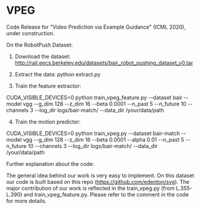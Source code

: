 # VPEG
Code Release for "Video Prediction via Example Guidance" (ICML 2020), under construction.

On the RobotPush Dataset:

1. Download the dataset: http://rail.eecs.berkeley.edu/datasets/bair_robot_pushing_dataset_v0.tar

2. Extract the data: python extract.py

3. Train the feature extractor: 

CUDA_VISIBLE_DEVICES=0 python train_vpeg_feature.py --dataset bair --model vgg --g_dim 128 --z_dim 16 --beta 0.0001 --n_past 5 --n_future 10 --channels 3 --log_dir logs/bair-match/ --data_dir /your/data/path

4. Train the motion predictor: 

CUDA_VISIBLE_DEVICES=0 python train_vpeg.py --dataset bair-match --model vgg --g_dim 128 --z_dim 16 --beta 0.0001 --alpha 0.01 --n_past 5 --n_future 10 --channels 3 --log_dir logs/bair-match/ --data_dir /your/data/path

Further explanation about the code:

The general idea behind our work is very easy to implement. On this dataset our code is built based on this repo (https://github.com/edenton/svg). The major contribution of our work is reflected in the train_vpeg.py (from L.355-L.390) and train_vpeg_feature.py. Please refer to the comment in the code for more details.
